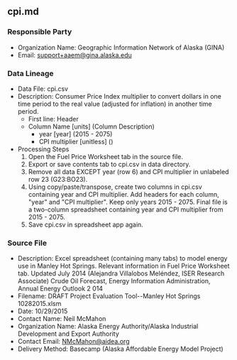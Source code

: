 ## cpi.md

### Responsible Party
  * Organization Name: Geographic Information Network of Alaska (GINA)
  * Email: support+aaem@gina.alaska.edu

### Data Lineage
  * Data File: cpi.csv
  * Description: Consumer Price Index multiplier to convert dollars in one time period to the real value (adjusted for inflation) in another time period.
    * First line: Header
    * Column Name [units] (Column Description)
      * year [year] (2015 - 2075)
      * CPI multiplier [unitless] ()
  * Processing Steps
    1. Open the Fuel Price Worksheet tab in the source file.
    2. Export or save contents tab to cpi.csv in data directory.
    3. Remove all data EXCEPT year (row 6) and CPI multiplier in unlabeled row 23 (G23:BO23).  
    4. Using copy/paste/transpose, create two columns in cpi.csv containing year and CPI multiplier. Add headers for each column, "year" and "CPI multiplier".  Keep only years 2015 - 2075. Final file is a two-column spreadsheet containing year and CPI multiplier from 2015 - 2075.
    5. Save cpi.csv in spreadsheet app again.

### Source File
  * Description: Excel spreadsheet (containing many tabs) to model energy use in Manley Hot Springs. Relevant information in Fuel Price Worksheet tab. Updated July 2014 (Alejandra Villalobos Meléndez, ISER Research Associate) Crude Oil Forecast, Energy Information Administration, Annual Energy Outlook 2
  014
  * Filename: DRAFT Project Evaluation Tool--Manley Hot Springs 10282015.xlsm
  * Date: 10/29/2015
  * Contact Name: Neil McMahon
  * Organization Name: Alaska Energy Authority/Alaska Industrial Development and Export Authority
  * Contact Email: NMcMahon@aidea.org
  * Delivery Method: Basecamp (Alaska Affordable Energy Model Project)
